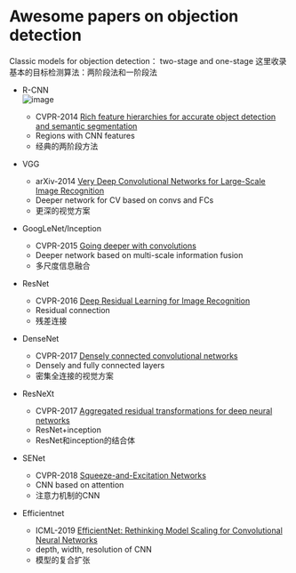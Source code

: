 # Awesome papers on objection detection
Classic models for objection detection： two-stage and one-stage
这里收录基本的目标检测算法：两阶段法和一阶段法

* R-CNN  
  ![image](https://github.com/JiachenKuang/Industrail_objection_detection/blob/master/image/paper/Objection%20detection%20backbones/R-CNN.png)
  * CVPR-2014 [Rich feature hierarchies for accurate object detection and semantic segmentation](https://openaccess.thecvf.com/content_cvpr_2014/papers/Girshick_Rich_Feature_Hierarchies_2014_CVPR_paper.pdf)
  * Regions with CNN features
  * 经典的两阶段方法
  
    
* VGG
  * arXiv-2014 [Very Deep Convolutional Networks for Large-Scale Image Recognition](https://www.cs.cmu.edu/~jeanoh/16-785/papers/simonyan-iclr2015-vgg.pdf)
  * Deeper network for CV based on convs and FCs
  * 更深的视觉方案

* GoogLeNet/Inception
  * CVPR-2015 [Going deeper with convolutions](https://www.cv-foundation.org/openaccess/content_cvpr_2015/papers/Szegedy_Going_Deeper_With_2015_CVPR_paper.pdf)
  * Deeper network based on multi-scale information fusion
  * 多尺度信息融合

* ResNet
  * CVPR-2016 [Deep Residual Learning for Image Recognition](https://openaccess.thecvf.com/content_cvpr_2016/papers/He_Deep_Residual_Learning_CVPR_2016_paper.pdf)
  * Residual connection
  * 残差连接

* DenseNet
  * CVPR-2017 [Densely connected convolutional networks](https://openaccess.thecvf.com/content_cvpr_2017/papers/Huang_Densely_Connected_Convolutional_CVPR_2017_paper.pdf)
  * Densely and fully connected layers 
  * 密集全连接的视觉方案

* ResNeXt
  * CVPR-2017 [Aggregated residual transformations for deep neural networks](https://openaccess.thecvf.com/content_cvpr_2017/papers/Xie_Aggregated_Residual_Transformations_CVPR_2017_paper.pdf)
  * ResNet+inception
  * ResNet和inception的结合体

* SENet
  * CVPR-2018 [Squeeze-and-Excitation Networks](https://openaccess.thecvf.com/content_cvpr_2018/papers/Hu_Squeeze-and-Excitation_Networks_CVPR_2018_paper.pdf)
  * CNN based on attention  
  * 注意力机制的CNN

* Efficientnet
  * ICML-2019 [EfficientNet: Rethinking Model Scaling for Convolutional Neural Networks](http://proceedings.mlr.press/v97/tan19a/tan19a.pdf)
  * depth, width, resolution of CNN
  * 模型的复合扩张
